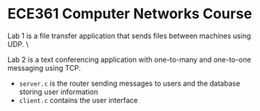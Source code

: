# ECE361 Computer Networks Course
Lab 1 is a file transfer application that sends files between machines using UDP. \

Lab 2 is a text conferencing application with one-to-many and one-to-one messaging using TCP. 
- `server.c` is the router sending messages to users and the database storing user information
- `client.c` contains the user interface
